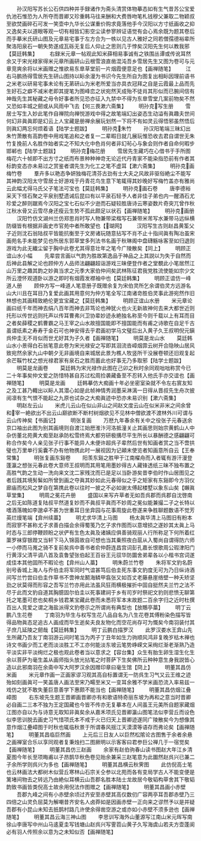 <!-- { "loadSidebar": true } -->
　　孙汉阳写苏长公石供四种并手録诸作为斋头清赏体物摹态如有生气昔苏公宝爱仇池石惟恐为人所夺而晋卿又珍重韩马往来酬和大费唇吻笔札钱穆父兼取二物颖叔至欲焚画碎石可发一笑壶中九华长公谋重价购求竟落他手今汉阳以方寸纸画收之抑又逸矣夫以道眼等观一切有相皆幻影空尘读参寥辨证语觉有会心焉余既为题其卷后而手摹米氏研山图及元章易宅事于左方合为一帙以见古人雅好之同若僧孺德裕辈所聚洛阳泉石一朝失势遂成瓦砾无复后人仰止之思则几于悖矣汉阳先生何以教我邪【莫廷韩集】
　　右録米元章一帖观此知米薛相易事诚有之铁围丛谭或传讹耳然余又于宋光禄家得米元章所画研山云根雪浪直凿混沌吾乡雪居先生又图为卷可与元章竞爽余将以米画赠之惟欲易东臯草堂前一片烟霞便意足也【画禅随笔】
　　江右马鹏扬得雪居先生研山图持以眎余漫为书识今先生所自为图复出相眎因理前语书之米老以研易宅事未论有无苐研山为米老所爱当亦具衣冠拜之自是云霞最上品而先生好石之癖不减米老即其提笔为图峰峦之状宛然天成殆不徒肖其形似而已腕间信有神哉先生其秘藏之毋令好事者所见恐亦征入九禁中不得为东臯雪堂几案前物矣不然又恐如丰城之劒或从风雨中飞去【何三畏漱六斋集】
　　明孙克写生册
　　雪居士写生入妙此笔作自禅院向禅悦游戏中得之故笔端幻出姿态生动溢有眞趣夫世间何幻非眞眞即是幻云上人宝藏是册禅余展玩划然一下将不有如灵云得悟邪虽然悟后则眞幻两忘何烦着语【陆学士题跋】
　　明孙克朱竹
　　孙汉阳笔端三昧幻出朱竹萧散有高韵卷中用戏笔追和之者复一二辈暇日就几展玩惟恐收去君自谓世无朱竹复挽前人名胜作始者实之不知大化中色肖何者非幻茍心与象会则作者自命何暇步邯郸也【陆学士题跋】
　　明孙克梅花册
　　雪居先生藏巧在心借书于手所图梅花六十帧即不出方寸之纸而布景种种神竒无论近代丹青家不能染指恐前有作者其标韵变态亦未易过之赏鉴者谓先生为化工之笔不虚耳【漱六斋集】
　　明孙克画梅竹卷
　　羣卉多以艳态争妍独梅花清芬古劲有士大夫之风故非驱俗絶尘不能写其神韵汉阳太守雪居士好游戏于丹青花鸟生意下笔辄得其妙晚好写梅竹盖亦有雅尚云此幅尤得马氏父子笔法可宝也【莫廷韩集】
　　明孙克画石卷
　　唐李德裕采天下怪石聚之平泉别墅遗诫后昆曰有以平泉石轻予人者非佳子弟也内一醒酒石尤珍爱之醉则踞焉今汉阳之宝七石似不少逊而石疑较胜唐诗云寒姿数片奇突兀曾作秋江秋水骨又云雪尽身还瘦云生势不孤此颇足以状石【画禅随笔】
　　明孙克画册
　　汉阳竹仿文湖州兰仿郑思肖时写人物兼带梁楷写石兼带米芾写水兼带马远纵横防缀皆有根据非画史市官苑中者所敢望也【瑚网】
　　汉阳写生古则赵昌黄筌父子近则沈石翁陆叔平皆能抗衡至于文房诸玩随意拈写不肖不止十指间眞有陶冶虽宋画苑名手未能梦见也所居东郭草堂多列法书名画于秋琳阁中盘礴觞咏客至如归退则游戏为此无纎尘留于胸中此卷尤其得意壮年之笔今广陵散矣【同上】
　　明顾正谊山水小幅
　　先辈尝言画以气韵为胜故第逸品于神品之上其説以为失于自然而后神此县解之论也顾仲方人品师法翩翩超诣游戏三昧便登作者之堂覩此小笔居然江山万里之趣其韵之妙眞当求之元季大家伯仲间矣武林陈征君我党胜流使能如宗少文所云澄怀观道卧以游之即时有烟霞发襟袖中也【莫廷韩集】
　　明顾正谊仿一峰道人册
　　顾仲方写一峰道人笔意册子既赠余复为宋伯灵所乞余谓伯灵方远游名山大川且在耳目乃复爱此画其用意何为仲方笔全写江南诸竒胜伯灵事此游宛然作旧林想也其画精致絶伦更宜宝藏之【莫廷韩集】
　　明顾正谊山水册
　　米元章论画曰纸千年而神去绢八百年而神去非笃论也神犹火也火无新故神何去来大都世近则托形以传世远则托声以传耳曹弗兴卫协辈妙迹永絶独名称至今则千载以上有耳而目之者矣薛稷之鹤曹霸之马王宰之山水故擅国能即不擅国能而有甫之诗歌在自足千古虽谓纸素之寿寿于金石可也神安得去乎君画初学马文璧后出入黄子久王叔明倪元鎭呉仲圭无不肖似而世尤好其为子久者【画禅随笔】
　　明莫是龙山水
　　莫廷韩山水小景得白石翁笔意此卷为宋光禄安之写即其洄流沓嶂烟霏云树开合隐映山居风致宛然余家九山中朝夕无非画境自来城居此景为樵人牧竖所干没展卷顿还旧观复起余芒鞵竹杖之想光禄君家有泉石之胜而蓄此也好事无乃多取邪【陆学士题跋】
　　明莫是龙画卷
　　莫廷韩为宋光禄作此图在己卯之秋时余同观咄咄称赏今已二十年事矣仲文爱之防惜特甚自苏过松周捡袭藏备至不忍转入他氏手亦交谊也【画禅随笔】
　　明莫是龙画
　　廷韩摹仿大痴画十年必坐密室染就不令左右賔友知之及工甚乃輙出以眎人其潜心如是此帧神情秀润墨采淋漓一日得从晋叔先生舟次披阅凛有生气恨不能起之九原也试杂之大痴眞迹中恐亦未易识别【漱六斋集】
　　明赵左云山
　　米虎儿云山在似山非山之间赵文度云山在似米非米之间余曾和宰一絶欲出不出云山巅欲断不断村树烟欲见不见林中僧欲渡不渡林外川可谓与云山传神矣【书画记】
　　明张复画
　　万厯九年春余有关中之役张子元春送余京口袖出此图为别其画境则自渡江始厯淮汴河洛抵潼关止其画思则始宗黄鹤山人中杂仿董北苑黄大痴至赵承防松雪终焉大都穷研极搆尽平生所长以暴酬德之感翩翩可称合作矣今人亲见张子行事不能异人未便许超呉子辈然后世有知画者赏之当不啻拱璧也万里单行奚囊不办有他物携此时一展视因为记顚末使览者知画意所自云【王奉常集】
　　明张复画东谿卷
　　阳羡东谿之胜甲于江南櫂舟而入者辄有游汗漫登蓬瀛之想张元春此卷大意师王叔明而其用笔用墨妙得古人藏锋透纸三昧不独布置之高胜气韵之生动一洗向来文沈二家残沈而已是足以当卧游矣昔李伯时作山居图见之者后践其境髣髴如所曾到画之夺眞其妙如此元春得似之乎之矩家有东谿即今方羽仪廊庙而松风之梦自在第携此卷以往时一披之不必如谢太傅起楼墅以象东山矣【嬾眞草堂集】
　　明周之冕花卉册
　　盛国以来写卉草者无如吾呉郡而呉郡自沈啓南之后无如陈道复陆叔平然道复妙而不眞叔平眞而不妙周之冕似能兼撮二子之长特以嗜酒落魄如李邈卓不甚为世重耳日坐弇园与花事周旋此卷遂来争胜聊题数语不觉芳英烂熳笔端【弇州续藁】
　　明尤求华清上马图
　　杨太眞华清上马图旧有粉本而寂寥不甚称尤子求善白描会余得蜀笺乃乞子求作图而以意增损之遂妙其太眞上马时态与三郎停鞭顾盼之状俨有生色太眞及诸姨应俱善骑观丽人行所称足下何所着红蕖罗袜穿银蹬又当轩下马入锦茵故自可想也当其乗照夜白扈从入蜀尚自谓得防六师一小停而马嵬之骑不复前矣呉中善书者俞仲蔚连昌宫词彭孔嘉长恨歌周公瑕津阳门行黄淳父清平调八首及袁鲁望张伯起王百谷王元驭华防圜舍弟辈各以小楷书宫词遂成佳本其他固所不暇论也【弇州山人藁】
　　明朱蔚兰竹卷
　　朱将军文豹名蔚别号香城上海人与乔伯圭将军同时气谊甚笃后伯圭死东事文豹度无可为乃日纵诗酒间写兰竹尝曰伯圭作草书不啻神龙鬭海鳞甲翕张又如百丈老藤悬崖络壁一种夭矫坚劲之状莫得而形容之吾写兰竹亦用此法虽风狂雨横极摧折中固自挺然夫兰竹之法不尽于此而文豹自道其胸臆固尔伯圭以死事建祠于乡有司岁时祭祀文豹则悲愤无聊第托之笔墨可悲也矣桐乡钱君某宝藏此卷而未悉将军本末故题二百余字归之近时杜撰百出人竞爱之谓之海盐派得文豹卷示之所谓尚有典型也【放鷼亭藁】
　　明丁云鹏八生花卷
　　丁南羽为毕生与权写生花八品自名为八生花卷其傅粉染色描写皆得品物眞态足追古人画成而毕生逝矣夫良友物化而空花尚存可为慨矣今南羽装付其子庶几延陵之劒哉【莫廷韩集】
　　明丁云鹏白描罗汉
　　此罗汉娄水王弇山先生所藏乃吾友丁南羽游云间时笔当为丙子丁丑年如生力驹顺风鸿非复晚岁枯木禅也诗文书画少而工老而淡淡胜工不工亦何能淡东坡云笔势峥嵘文采绚烂渐老渐熟乃造平淡实非平淡绚烂之极也观此卷者当以意求之【容台集】众生有胎生卵生湿生化生余以菩萨为毫生盖从画师指头放光拈笔之时菩萨下生矣佛所云种种意生身我説皆心造以此邪南羽在余斋中写大阿罗汉余因赠印章曰毫生馆【冏上】
　　明董其昌仿米画
　　米元章作画一正画家谬习观其高自标置谓无一防呉生习气又云王维之迹殆如刻画眞可一笑盖唐人画法至宋乃畼至米又一变耳余雅不学米画恐流入率易兹一戏仿之犹不敢失董巨意善学下惠颇不能当也【画禅随笔】
　　明董其昌仿烟江叠嶂图
　　右东坡先生题王晋卿画晋卿亦有和歌语特奇丽东坡为再和之意当时晋卿必自画二三本不独为王定国藏也今皆不传亦无复摹本在人间虽王元美所自题家藏烟江图亦自以为与诗意无取知非眞矣余从嘉禾项氏见晋卿瀛山图笔法似李营丘而设色似李思训脱去画史习气惜项氏本不戒于火已归天上晋卿迹遂同广陵散矣今为想像其意作烟江疉嶂图于时秋也辄临秋景于所谓春风揺江天漠漠等语存而弗论矣【画禅随笔】
　　明董其昌临巨然画
　　上元后三日友人以巨然松隂论古图售于余者余悬之画禅室合乐以享同观者复秉烛扫二图厥明以示客客曰君参巨公禅几于一宿觉矣【画禅随笔】
　　明董其昌仿三赵画
　　余家有赵伯驹春山读书图赵大年江乡清夏图今年长至项晦甫以子昂鹊华秋色卷见贻余兼采三赵笔意为此圗然赵呉兴已兼二子余所学则呉兴为多也【画禅随笔】
　　明董其昌横云秋霁图
　　此仿倪高士笔也云林画法大都树木似营丘寒林山石宗关仝参以北苑而各有变局学古人不能变便是篱堵间物去之转远乃由絶似耳横云山吾郡名胜本陆士龙故居今敬韬构草舍其下敬韬韵致书画皆类倪高士故余用倪法作图赠之【画禅随笔】
　　明董其昌画小赤壁
　　吾郡九峰之间有小赤壁余顷过齐安至赤壁其高仅数仞广容两亭耳吾郡赤壁乃三四倍之山灵负屈莫为解嘲昔齐安名人卤莽如是因画赤壁一正向来之谬然予以是并疑吾郡有小昆山未知去扺鹊村路几许使余得凿空游之或亦如小赤壁不须多逊也【画禅随笔】
　　明董其昌云海三神山图
　　李思训写海外山董源写江南山米元晖写南徐山李唐写中州山马逺夏圭写钱塘山赵呉兴写霅苕山黄子久写海虞山若夫方壶蓬阆必有羽人传照余以意为之未知似否【画禅随笔】

